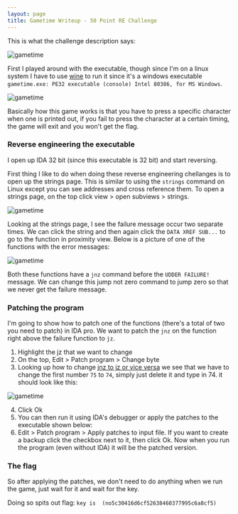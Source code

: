 ```yaml
---
layout: page
title: Gametime Writeup - 50 Point RE Challenge
---
```


This is what the challenge description says:

![gametime](https://user-images.githubusercontent.com/41026969/51548489-6569a380-1e36-11e9-85a1-b46d35d94fe3.png)

First I played around with the executable, though since I'm on a linux system I have to use [wine](https://www.winehq.org/) to run it since it's a windows executable ```gametime.exe: PE32 executable (console) Intel 80386, for MS Windows```.

![gametime](https://user-images.githubusercontent.com/41026969/51547995-59c9ad00-1e35-11e9-8f06-083972a1d4a8.png)

Basically how this game works is that you have to press a specific character when one is printed out, if you fail to press the character at a certain timing, the game will exit and you won't get the flag. 

### Reverse engineering the executable 

I open up IDA 32 bit (since this executable is 32 bit) and start reversing.

First thing I like to do when doing these reverse engineering chellanges is to open up the strings page. This is similar to using the ```strings``` command on Linux except you can see addresses and cross reference them. To open a strings page, on the top click view > open subviews > strings.

![gametime](https://user-images.githubusercontent.com/41026969/51716876-9e5b7100-200c-11e9-87ec-fc1ca89ef7c9.PNG)

Looking at the strings page, I see the failure message occur two separate times. We can click the string and then again click the ```DATA XREF SUB...``` to go to the function in proximity view. Below is a picture of one of the functions with the error messages:

![gametime](https://user-images.githubusercontent.com/41026969/51717048-4a9d5780-200d-11e9-9a0b-52886c9f7c3b.PNG)

Both these functions have a ```jnz``` command before the ```UDDER FAILURE!``` message. We can change this jump not zero command to jump zero so that we never get the failure message.

### Patching the program
I'm going to show how to patch one of the functions (there's a total of two you need to patch) in IDA pro. We want to patch the ```jnz``` on the function right above the failure function to ```jz```.

1) Highlight the jz that we want to change
2) On the top, Edit > Patch program > Change byte
3) Looking up how to change [jnz to jz or vice versa](https://stackoverflow.com/questions/12039220/how-does-one-change-an-instruction-with-a-hex-editor) we see that we have to change the first number ```75``` to ```74```, simply just delete it and type in 74. it should look like this:

![gametime](https://user-images.githubusercontent.com/41026969/51728018-99161a80-203c-11e9-8260-643a7903dc68.PNG)

4) Click Ok
5) You can then run it using IDA's debugger or apply the patches to the executable shown below:
6) Edit > Patch program > Apply patches to input file. If you want to create a backup click the checkbox next to it, then click Ok. Now when you run the program (even without IDA) it will be the patched version.

### The flag
So after applying the patches, we don't need to do anything when we run the game, just wait for it and wait for the key.

Doing so spits out flag: ```key is  (no5c30416d6cf52638460377995c6a8cf5)```
